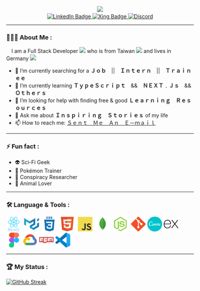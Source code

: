 
<div id="header" align="center">
  <img src="https://media.giphy.com/media/v1.Y2lkPTc5MGI3NjExcmRodHlhbmtyMDVzOGpmeXc0NGZzZDV1a29ybHJ0Y3BobG54cTJpMCZlcD12MV9pbnRlcm5hbF9naWZfYnlfaWQmY3Q9Zw/VDB85YZsrqMXx3c7DE/giphy.gif" width="300"/>
</div>

<div id="badges" align="center">
  <a href="https://www.linkedin.com/in/maxine-weng/" target="_blank">
    <img src="https://img.shields.io/badge/LinkedIn-blue?&logo=linkedin&logoColor=white" alt="LinkedIn Badge"/>
  </a>
  <a href="https://www.xing.com/profile/Maxine_Weng096458/cv" target="_blank">
    <img src="https://img.shields.io/badge/XING-green?logo=XING&logoColor=white" alt="Xing Badge"/>
  </a>
  <a href="https://discord.com/channels/1138406132621250591/1138406132621250594" target="_blank">
  <img alt="Discord" src="https://img.shields.io/badge/Discord-purple?&logo=Discord&logoColor=white">
  </a>
</div>

---

### 💁🏻‍♀️ About Me :

　I am a Full Stack Developer <img src="https://media.giphy.com/media/ETxHWlLcE5KHxLSl8G/giphy.gif" width="30"> who is from Taiwan <img src="https://media.giphy.com/media/rskCvlRvKnzw7CbN5s/giphy.gif" width="30"> and lives in Germany <img src="https://media.giphy.com/media/ih4EDc9nv3eWtydYP2/giphy.gif" width="30">

+ 🔭 I’m currently searching for a **Ｊｏｂ**　||　**Ｉｎｔｅｒｎ**　||　**Ｔｒａｉｎｅｅ**
+ 🌱 I’m currently learning **ＴｙｐｅＳｃｒｉｐｔ**　&&　**ＮＥＸＴ﹒Ｊｓ**　&&　**Ｏｔｈｅｒｓ**
+ 🤔 I’m looking for help with finding free & good **Ｌｅａｒｎｉｎｇ　Ｒｅｓｏｕｒｃｅｓ**
+ 💬 Ask me about **Ｉｎｓｐｉｒｉｎｇ　Ｓｔｏｒｉｅｓ** of my life
+ 📫 How to reach me: [Ｓｅｎｔ　Ｍｅ　Ａｎ　Ｅ－ｍａｉｌ](mailto:yu.ting.weng.dev@gmail.com)

---

### ⚡ Fun fact : 

+ 👽 Sci-Fi Geek
+ 🐲 Pokémon Trainer
+ 🪬 Conspiracy Researcher
+ 🐶 Animal Lover

---

### 🛠️ Language & Tools :
<div>
  <img src="https://github.com/devicons/devicon/blob/master/icons/react/react-original-wordmark.svg" title="React" alt="React" width="40" height="40"/>&nbsp;
  <img src="https://github.com/devicons/devicon/blob/master/icons/materialui/materialui-original.svg" title="Material UI" alt="Material UI" width="40" height="40"/>&nbsp;
  <img src="https://github.com/devicons/devicon/blob/master/icons/css3/css3-plain-wordmark.svg"  title="CSS3" alt="CSS" width="40" height="40"/>&nbsp;
  <img src="https://github.com/devicons/devicon/blob/master/icons/html5/html5-original.svg" title="HTML5" alt="HTML" width="40" height="40"/>&nbsp;
  <img src="https://github.com/devicons/devicon/blob/master/icons/javascript/javascript-original.svg" title="JavaScript" alt="JavaScript" width="40" height="40"/>&nbsp;
  <img src="https://github.com/devicons/devicon/blob/master/icons/mongodb/mongodb-original.svg" title="MongoDB"  alt="MondoDB" width="40" height="40"/>&nbsp;
  <img src="https://github.com/devicons/devicon/blob/master/icons/nodejs/nodejs-original.svg" title="NodeJS" alt="NodeJS" width="40" height="40"/>&nbsp;
  <img src="https://github.com/devicons/devicon/blob/master/icons/git/git-original.svg" title="Git" alt="Git" width="40" height="40"/>
  <img src="https://github.com/devicons/devicon/blob/master/icons/canva/canva-original.svg" title="Canva" alt="Canva" width="40" height="40"/>
  <img src="https://github.com/devicons/devicon/blob/master/icons/express/express-original.svg" title="express" alt="express" width="40" height="40"/>
  <img src="https://github.com/devicons/devicon/blob/master/icons/figma/figma-original.svg" title="Figma" alt="Figma" width="40" height="40"/>
  <img src="https://github.com/devicons/devicon/blob/master/icons/googlecloud/googlecloud-original.svg" title="GoogleCloud" alt="GoogleCloud" width="40" height="40"/>
  <img src="https://github.com/devicons/devicon/blob/master/icons/npm/npm-original-wordmark.svg" title="npm" alt="npm" width="40" height="40"/>
  <img src="https://github.com/devicons/devicon/blob/master/icons/vscode/vscode-original.svg" title="VScode" alt="VScode" width="40" height="40"/>
</div>

---

### 🏆 My Status : 

[![GitHub Streak](http://github-readme-streak-stats.herokuapp.com?user=Madxine&theme=cobalt)](https://git.io/streak-stats)


<!--
**Madxine/Madxine** is a ✨ _special_ ✨ repository because its `README.md` (this file) appears on your GitHub profile.

Here are some ideas to get you started:

- 🔭 I’m currently working on ...
- 🌱 I’m currently learning ...
- 👯 I’m looking to collaborate on ...
- 🤔 I’m looking for help with ...
- 💬 Ask me about ...
- 📫 How to reach me: ...
- 😄 Pronouns: ...
- ⚡ Fun fact: ...
-->
